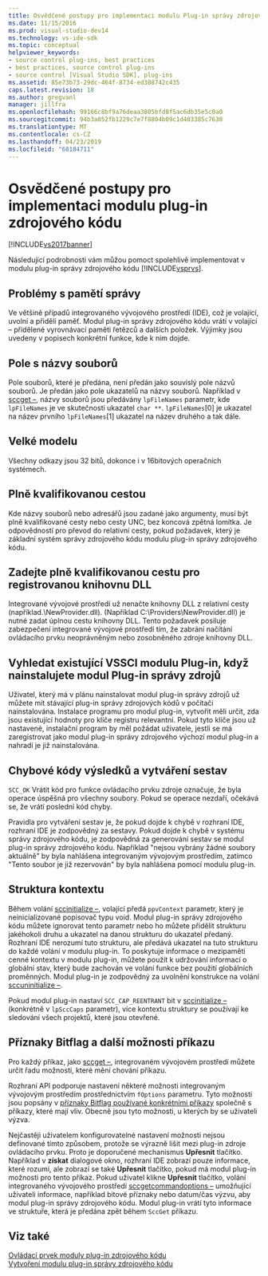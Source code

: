 ```yaml
---
title: Osvědčené postupy pro implementaci modulu Plug-in správy zdrojového kódu | Dokumentace Microsoftu
ms.date: 11/15/2016
ms.prod: visual-studio-dev14
ms.technology: vs-ide-sdk
ms.topic: conceptual
helpviewer_keywords:
- source control plug-ins, best practices
- best practices, source control plug-ins
- source control [Visual Studio SDK], plug-ins
ms.assetid: 85e73b73-29dc-464f-8734-ed308742c435
caps.latest.revision: 18
ms.author: gregvanl
manager: jillfra
ms.openlocfilehash: 99166c8bf9a76deaa3805bfd8f5ac6db35e5c0a0
ms.sourcegitcommit: 94b3a052fb1229c7e7f8804b09c1d403385c7630
ms.translationtype: MT
ms.contentlocale: cs-CZ
ms.lasthandoff: 04/23/2019
ms.locfileid: "68184711"
---
```

# <a name="best-practices-for-implementing-a-source-control-plug-in"></a>Osvědčené postupy pro implementaci modulu plug-in zdrojového kódu
[!INCLUDE[vs2017banner](../includes/vs2017banner.md)]

Následující podrobnosti vám můžou pomoct spolehlivě implementovat v modulu plug-in správy zdrojového kódu [!INCLUDE[vsprvs](../includes/vsprvs-md.md)].  
  
## <a name="memory-management-issues"></a>Problémy s pamětí správy  
 Ve většině případů integrovaného vývojového prostředí (IDE), což je volající, uvolní a přidělí paměť. Modul plug-in správy zdrojového kódu vrátí v volající – přidělené vyrovnávací paměti řetězců a dalších položek. Výjimky jsou uvedeny v popisech konkrétní funkce, kde k nim dojde.  
  
## <a name="arrays-of-file-names"></a>Pole s názvy souborů  
 Pole souborů, které je předána, není předán jako souvislý pole názvů souborů. Je předán jako pole ukazatelů na názvy souborů. Například v [sccget –](../extensibility/sccget-function.md), názvy souborů jsou předávány `lpFileNames` parametr, kde `lpFileNames` je ve skutečnosti ukazatel `char **`. `lpFileNames`[0] je ukazatel na název prvního `lpFileNames`[1] ukazatel na název druhého a tak dále.  
  
## <a name="large-model"></a>Velké modelu  
 Všechny odkazy jsou 32 bitů, dokonce i v 16bitových operačních systémech.  
  
## <a name="fully-qualified-paths"></a>Plně kvalifikovanou cestou  
 Kde názvy souborů nebo adresářů jsou zadané jako argumenty, musí být plně kvalifikované cesty nebo cesty UNC, bez koncová zpětná lomítka. Je odpovědností pro převod do relativní cesty, pokud požadavek, který je základní systém správy zdrojového kódu modulu plug-in správy zdrojového kódu.  
  
## <a name="specify-a-fully-qualified-path-for-the-registered-dll"></a>Zadejte plně kvalifikovanou cestu pro registrovanou knihovnu DLL  
 Integrované vývojové prostředí už nenačte knihovny DLL z relativní cesty (například.\NewProvider.dll). (Například C:\Providers\NewProvider.dll) je nutné zadat úplnou cestu knihovny DLL. Tento požadavek posiluje zabezpečení integrované vývojové prostředí tím, že zabrání načítání ovládacího prvku neoprávněným nebo zosobněného zdroje knihovny DLL.  
  
## <a name="check-for-an-existing-vssci-plug-in-when-you-install-your-source-control-plug-in"></a>Vyhledat existující VSSCI modulu Plug-in, když nainstalujete modul Plug-in správy zdrojů  
 Uživatel, který má v plánu nainstalovat modul plug-in správy zdrojů už můžete mít stávající plug-in správy zdrojových kódů v počítači nainstalována. Instalace programu pro modul plug-in, vytvořit měli určit, zda jsou existující hodnoty pro klíče registru relevantní. Pokud tyto klíče jsou už nastavené, instalační program by měl požádat uživatele, jestli se má zaregistrovat jako modul plug-in správy zdrojového výchozí modul plug-in a nahradí je již nainstalována.  
  
## <a name="error-result-codes-and-reporting"></a>Chybové kódy výsledků a vytváření sestav  
 `SCC_OK` Vrátit kód pro funkce ovládacího prvku zdroje označuje, že byla operace úspěšná pro všechny soubory. Pokud se operace nezdaří, očekává se, že vrátí poslední kód chyby.  
  
 Pravidla pro vytváření sestav je, že pokud dojde k chybě v rozhraní IDE, rozhraní IDE je zodpovědný za sestavy. Pokud dojde k chybě v systému správy zdrojového kódu, je zodpovědná za generování sestav se modul plug-in správy zdrojového kódu. Například "nejsou vybrány žádné soubory aktuálně" by byla nahlášena integrovaným vývojovým prostředím, zatímco "Tento soubor je již rezervován" by byla nahlášena pomocí modulu plug-in.  
  
## <a name="the-context-structure"></a>Struktura kontextu  
 Během volání [sccinitialize –](../extensibility/sccinitialize-function.md), volající předá `ppvContext` parametr, který je neinicializované popisovač typu void. Modul plug-in správy zdrojového kódu můžete ignorovat tento parametr nebo ho můžete přidělit strukturu jakéhokoli druhu a ukazatel na danou strukturu do ukazatel předaný. Rozhraní IDE nerozumí tuto strukturu, ale předává ukazatel na tuto strukturu do každé volání v modulu plug-in. To poskytuje informace o mezipaměti cenné kontextu v modulu plug-in, můžete použít k udržování informací o globální stav, který bude zachován ve volání funkce bez použití globálních proměnných. Modul plug-in je zodpovědný za uvolnění konstrukce na volání [sccuninitialize –](../extensibility/sccuninitialize-function.md).  
  
 Pokud modul plug-in nastaví `SCC_CAP_REENTRANT` bit v [sccinitialize –](../extensibility/sccinitialize-function.md) (konkrétně v `lpSccCaps` parametr), více kontextu struktury se používají ke sledování všech projektů, které jsou otevřené.  
  
## <a name="bitflags-and-other-command-options"></a>Příznaky Bitflag a další možnosti příkazu  
 Pro každý příkaz, jako [sccget –](../extensibility/sccget-function.md), integrovaném vývojovém prostředí můžete určit řadu možností, které mění chování příkazu.  
  
 Rozhraní API podporuje nastavení některé možnosti integrovaným vývojovým prostředím prostřednictvím `fOptions` parametru. Tyto možnosti jsou popsány v [příznaky Bitflag používané konkrétními příkazy](../extensibility/bitflags-used-by-specific-commands.md) společně s příkazy, které mají vliv. Obecně jsou tyto možnosti, u kterých by se uživateli výzva.  
  
 Nejčastěji uživatelem konfigurovatelné nastavení možnosti nejsou definované tímto způsobem, protože se výrazně lišit mezi plug-in zdroje ovládacího prvku. Proto je doporučené mechanismus **Upřesnit** tlačítko. Například v **získat** dialogové okno, rozhraní IDE zobrazí pouze informace, které rozumí, ale zobrazí se také **Upřesnit** tlačítko, pokud má modul plug-in možnosti pro tento příkaz. Pokud uživatel klikne **Upřesnit** tlačítko, volání integrovaného vývojového prostředí [sccgetcommandoptions –](../extensibility/sccgetcommandoptions-function.md) umožňující uživateli informace, například bitové příznaky nebo datum/čas výzvu, aby modul plug-in správy zdrojového kódu. Modul plug-in vrátí tyto informace ve struktuře, která je předána zpět během `SccGet` příkazu.  
  
## <a name="see-also"></a>Viz také  
 [Ovládací prvek moduly plug-in zdrojového kódu](../extensibility/source-control-plug-ins.md)   
 [Vytvoření modulu plug-in správy zdrojového kódu](../extensibility/internals/creating-a-source-control-plug-in.md)
